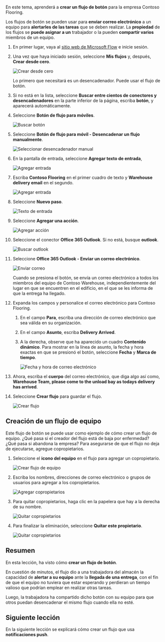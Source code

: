 En este tema, aprenderá a **crear un flujo de botón** para la empresa Contoso Flooring. 

Los flujos de botón se pueden usar para **enviar correo electrónico** a un equipo para **alertarles de las tareas** que se deben realizar. La **propiedad** de los flujos se **puede asignar a un** trabajador o la pueden **compartir varios** miembros de un equipo.  

1. En primer lugar, vaya al [sitio web de Microsoft Flow](https://ms.flow.microsoft.com) e inicie sesión.
2. Una vez que haya iniciado sesión, seleccione **Mis flujos** y, después, **Crear desde cero**.
   
    ![Crear desde cero](./media/learning-create-button-flow/2-create-from-blank.png)
   
    Lo primero que necesitará es un desencadenador. Puede usar el flujo de botón. 
3. Si no está en la lista, seleccione **Buscar entre cientos de conectores y desencadenadores** en la parte inferior de la página, escriba **botón**, y aparecerá automáticamente. 
4. Seleccione **Botón de flujo para móviles**.
   
    ![Buscar botón](./media/learning-create-button-flow/3-button-flow.png) 
5. Seleccione **Botón de flujo para móvil - Desencadenar un flujo manualmente**.
   
    ![Seleccionar desencadenador manual](./media/learning-create-button-flow/4-press-it.png)
6. En la pantalla de entrada, seleccione **Agregar texto de entrada**,
   
    ![Agregar entrada](./media/learning-create-button-flow/5-add-input.png)
7. Escriba **Contoso Flooring** en el primer cuadro de texto y **Warehouse delivery email** en el segundo.
   
    ![Agregar entrada](./media/learning-create-button-flow/6-text-for-flow.png)
8. Seleccione **Nuevo paso**. 
   
    ![Texto de entrada](./media/learning-create-button-flow/7-input-description.png)
9. Seleccione **Agregar una acción**. 
   
    ![Agregar acción](./media/learning-create-button-flow/8-add-an-action.png)
10. Seleccione el conector **Office 365 Outlook**. Si no está, busque **outlook**.
    
     ![Buscar outlook](./media/learning-create-button-flow/9-search-outlook.png)
11. Seleccione **Office 365 Outlook - Enviar un correo electrónico**.
    
     ![Enviar correo](./media/learning-create-button-flow/10-send-email.png)
    
     Cuando se presiona el botón, se envía un correo electrónico a todos los miembros del equipo de Contoso Warehouse, independientemente del lugar en que se encuentren en el edificio, en el que se les informa de que la entrega ha llegado.
12. Expanda los campos y personalice el correo electrónico para Contoso Flooring.
    
    1. En el campo **Para**, escriba una dirección de correo electrónico que sea válida en su organización.
    2. En el campo **Asunto**, escriba **Delivery Arrived**. 
    3. A la derecha, observe que ha aparecido un cuadro **Contenido dinámico**. Para mostrar en la línea de asunto, la fecha y hora exactas en que se presionó el botón, seleccione **Fecha** y **Marca de tiempo**. 
       
        ![Fecha y hora de correo electrónico](./media/learning-create-button-flow/11-email-date-time.png)
13. Ahora, escriba el **cuerpo** del correo electrónico, que diga algo así como, **Warehouse Team, please come to the unload bay as todays delivery has arrived**.
14. Seleccione **Crear flujo** para guardar el flujo.
    
     ![Crear flujo](./media/learning-create-button-flow/12-create-flow.png)

## <a name="create-a-team-flow"></a>Creación de un flujo de equipo
Este flujo de botón se puede usar como ejemplo de cómo crear un flujo de equipo. ¿Qué pasa si el creador del flujo está de baja por enfermedad? ¿Qué pasa si abandona la empresa? Para asegurarse de que el flujo no deja de ejecutarse, agregue copropietarios.

1. Seleccione el **icono del equipo** en el flujo para agregar un copropietario.
   
    ![Crear flujo de equipo](./media/learning-create-button-flow/13-create-team-flow.png) 
2. Escriba los nombres, direcciones de correo electrónico o grupos de usuarios para agregar a los copropietarios.
   
    ![Agregar copropietarios](./media/learning-create-button-flow/14-add-co-owners.png)
3. Para quitar copropietarios, haga clic en la papelera que hay a la derecha de su nombre.
   
    ![Quitar copropietarios](./media/learning-create-button-flow/15-remove-co-owners.png)
4. Para finalizar la eliminación, seleccione **Quitar este propietario**.
   
    ![Quitar copropietarios](./media/learning-create-button-flow/16-agree-to-remove.png)

## <a name="summary"></a>Resumen
En esta lección, ha visto cómo **crear un flujo de botón**. 

En cuestión de minutos, el flujo dio a una trabajadora del almacén la capacidad de **alertar a su equipo** ante la **llegada de una entrega**, con el fin de que el equipo no tuviera que estar esperando y perdieran un tiempo valioso que podrían emplear en realizar otras tareas. 

Luego, la trabajadora ha compartido dicho botón con su equipo para que otros puedan desencadenar el mismo flujo cuando ella no esté.

## <a name="next-lesson"></a>Siguiente lección
En la siguiente lección se explicará cómo crear un flujo que usa **notificaciones push**.

